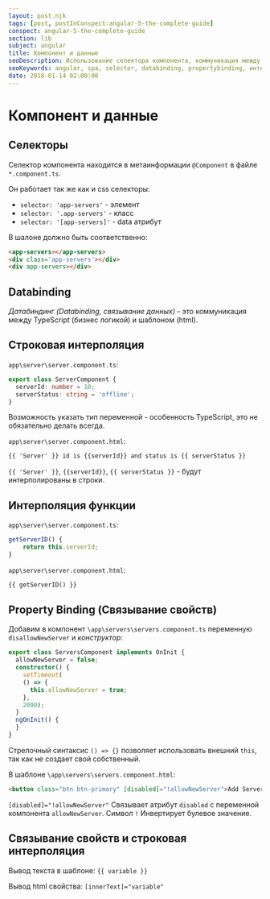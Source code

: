 ```yaml
---
layout: post.njk
tags: [post, postInConspect:angular-5-the-complete-guide]
conspect: angular-5-the-complete-guide
section: lib
subject: angular
title: Компонент и данные
seoDescription: Использование селектора компонента, коммуникация между компонентом и шаблоном, интерполяция, связывание свойств.
seoKeywords: angular, spa, selector, databinding, propertybinding, интерполяция
date: 2018-01-14 02:00:00
---
```

# Компонент и данные

## Селекторы

Селектор компонента находится в метаинформации `@Component` в файле `*.component.ts`.

Он работает так же как и css селекторы:

+ `selector: 'app-servers'` - элемент
+ `selector: '.app-servers'` - класс
+ `selector: '[app-servers]'` - data атрибут

В шалоне должно быть соответственно:

```html
<app-servers></app-servers>
<div class='app-servers'></div>
<div app-servers></div>
```

## Databinding

*Датабиндинг (Databinding, связывание данных)* - это коммуникация между TypeScript (бизнес логикой) и шаблоном (html).

## Строковая интерполяция

`app\server\server.component.ts`:

```typescript
export class ServerComponent {
  serverId: number = 10;
  serverStatus: string = 'offline';
}
```

Возможность указать тип переменной - особенность TypeScript, это не обязательно делать всегда.

`app\server\server.component.html`:

```html
{{ 'Server' }} id is {{serverId}} and status is {{ serverStatus }}
```

`{{ 'Server' }}`, `{{serverId}}`, `{{ serverStatus }}` - будут интерполированы в строки.

## Интерполяция функции

`app\server\server.component.ts`:

```typescript
getServerID() {
    return this.serverId;
}
```

`app\server\server.component.html`:

```html
{{ getServerID() }}
```

## Property Binding (Связывание свойств)

Добавим в компонент `\app\servers\servers.component.ts` переменную `disallowNewServer` и *конструктор*:

```typescript
export class ServersComponent implements OnInit {
  allowNewServer = false;
  constructor() {
    setTimeout(
    () => {
      this.allowNewServer = true;
    }, 
    2000);
  }
  ngOnInit() {
  }
}
```

Стрелочный синтаксис `() => {}` позволяет использовать внешний `this`, так как не создает свой собственный.

В шаблоне `\app\servers\servers.component.html`:

```html
<button class="btn btn-primary" [disabled]="!allowNewServer">Add Server</button>
```

`[disabled]="!allowNewServer"` Связывает атрибут `disabled` с переменной компонента `allowNewServer`. Символ `!` Инвертирует булевое значение.

## Связывание свойств и строковая интерполяция

Вывод текста в шаблоне: `{{ variable }}`

Вывод html свойства: `[innerText]="variable"`